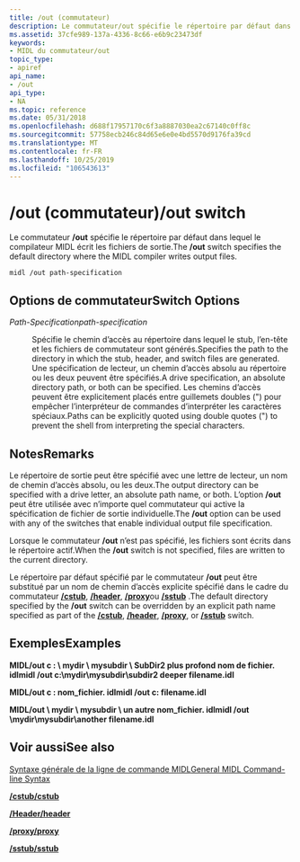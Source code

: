 ```yaml
---
title: /out (commutateur)
description: Le commutateur/out spécifie le répertoire par défaut dans lequel le compilateur MIDL écrit les fichiers de sortie.
ms.assetid: 37cfe989-137a-4336-8c66-e6b9c23473df
keywords:
- MIDL du commutateur/out
topic_type:
- apiref
api_name:
- /out
api_type:
- NA
ms.topic: reference
ms.date: 05/31/2018
ms.openlocfilehash: d688f17957170c6f3a8887030ea2c67140c0ff8c
ms.sourcegitcommit: 57758ecb246c84d65e6e0e4bd5570d9176fa39cd
ms.translationtype: MT
ms.contentlocale: fr-FR
ms.lasthandoff: 10/25/2019
ms.locfileid: "106543613"
---
```

# <a name="out-switch"></a><span data-ttu-id="0b164-104">/out (commutateur)</span><span class="sxs-lookup"><span data-stu-id="0b164-104">/out switch</span></span>

<span data-ttu-id="0b164-105">Le commutateur **/out** spécifie le répertoire par défaut dans lequel le compilateur MIDL écrit les fichiers de sortie.</span><span class="sxs-lookup"><span data-stu-id="0b164-105">The **/out** switch specifies the default directory where the MIDL compiler writes output files.</span></span>

``` syntax
midl /out path-specification
```

## <a name="switch-options"></a><span data-ttu-id="0b164-106">Options de commutateur</span><span class="sxs-lookup"><span data-stu-id="0b164-106">Switch Options</span></span>

<dl> <dt>

<span data-ttu-id="0b164-107">*Path-Specification*</span><span class="sxs-lookup"><span data-stu-id="0b164-107">*path-specification*</span></span> 
</dt> <dd>

<span data-ttu-id="0b164-108">Spécifie le chemin d’accès au répertoire dans lequel le stub, l’en-tête et les fichiers de commutateur sont générés.</span><span class="sxs-lookup"><span data-stu-id="0b164-108">Specifies the path to the directory in which the stub, header, and switch files are generated.</span></span> <span data-ttu-id="0b164-109">Une spécification de lecteur, un chemin d’accès absolu au répertoire ou les deux peuvent être spécifiés.</span><span class="sxs-lookup"><span data-stu-id="0b164-109">A drive specification, an absolute directory path, or both can be specified.</span></span> <span data-ttu-id="0b164-110">Les chemins d’accès peuvent être explicitement placés entre guillemets doubles (") pour empêcher l’interpréteur de commandes d’interpréter les caractères spéciaux.</span><span class="sxs-lookup"><span data-stu-id="0b164-110">Paths can be explicitly quoted using double quotes (") to prevent the shell from interpreting the special characters.</span></span>

</dd> </dl>

## <a name="remarks"></a><span data-ttu-id="0b164-111">Notes</span><span class="sxs-lookup"><span data-stu-id="0b164-111">Remarks</span></span>

<span data-ttu-id="0b164-112">Le répertoire de sortie peut être spécifié avec une lettre de lecteur, un nom de chemin d’accès absolu, ou les deux.</span><span class="sxs-lookup"><span data-stu-id="0b164-112">The output directory can be specified with a drive letter, an absolute path name, or both.</span></span> <span data-ttu-id="0b164-113">L’option **/out** peut être utilisée avec n’importe quel commutateur qui active la spécification de fichier de sortie individuelle.</span><span class="sxs-lookup"><span data-stu-id="0b164-113">The **/out** option can be used with any of the switches that enable individual output file specification.</span></span>

<span data-ttu-id="0b164-114">Lorsque le commutateur **/out** n’est pas spécifié, les fichiers sont écrits dans le répertoire actif.</span><span class="sxs-lookup"><span data-stu-id="0b164-114">When the **/out** switch is not specified, files are written to the current directory.</span></span>

<span data-ttu-id="0b164-115">Le répertoire par défaut spécifié par le commutateur **/out** peut être substitué par un nom de chemin d’accès explicite spécifié dans le cadre du commutateur [**/cstub**](-cstub.md), [**/header**](-header.md), [**/proxy**](-proxy.md)ou [**/sstub**](-sstub.md) .</span><span class="sxs-lookup"><span data-stu-id="0b164-115">The default directory specified by the **/out** switch can be overridden by an explicit path name specified as part of the [**/cstub**](-cstub.md), [**/header**](-header.md), [**/proxy**](-proxy.md), or [**/sstub**](-sstub.md) switch.</span></span>

## <a name="examples"></a><span data-ttu-id="0b164-116">Exemples</span><span class="sxs-lookup"><span data-stu-id="0b164-116">Examples</span></span>

<span data-ttu-id="0b164-117">**MIDL/out c : \\ mydir \\ mysubdir \\ SubDir2 plus profond nom de fichier. idl**</span><span class="sxs-lookup"><span data-stu-id="0b164-117">**midl /out c:\\mydir\\mysubdir\\subdir2 deeper filename.idl**</span></span>

<span data-ttu-id="0b164-118">**MIDL/out c : nom_fichier. idl**</span><span class="sxs-lookup"><span data-stu-id="0b164-118">**midl /out c: filename.idl**</span></span>

<span data-ttu-id="0b164-119">**MIDL/out \\ mydir \\ mysubdir \\ un autre nom_fichier. idl**</span><span class="sxs-lookup"><span data-stu-id="0b164-119">**midl /out \\mydir\\mysubdir\\another filename.idl**</span></span>

## <a name="see-also"></a><span data-ttu-id="0b164-120">Voir aussi</span><span class="sxs-lookup"><span data-stu-id="0b164-120">See also</span></span>

<dl> <dt>

[<span data-ttu-id="0b164-121">Syntaxe générale de la ligne de commande MIDL</span><span class="sxs-lookup"><span data-stu-id="0b164-121">General MIDL Command-line Syntax</span></span>](general-midl-command-line-syntax.md)
</dt> <dt>

[<span data-ttu-id="0b164-122">**/cstub**</span><span class="sxs-lookup"><span data-stu-id="0b164-122">**/cstub**</span></span>](-cstub.md)
</dt> <dt>

[<span data-ttu-id="0b164-123">**/Header**</span><span class="sxs-lookup"><span data-stu-id="0b164-123">**/header**</span></span>](-header.md)
</dt> <dt>

[<span data-ttu-id="0b164-124">**/proxy**</span><span class="sxs-lookup"><span data-stu-id="0b164-124">**/proxy**</span></span>](-proxy.md)
</dt> <dt>

[<span data-ttu-id="0b164-125">**/sstub**</span><span class="sxs-lookup"><span data-stu-id="0b164-125">**/sstub**</span></span>](-sstub.md)
</dt> </dl>

 

 




